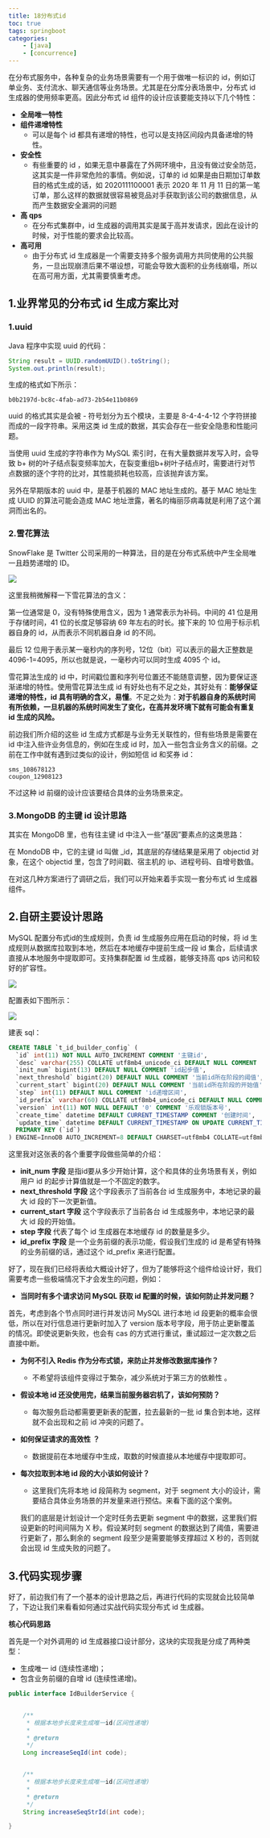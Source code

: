 ```yaml
---
title: 18分布式id
toc: true
tags: springboot
categories: 
    - [java]
    - [concurrence]
---
```


在分布式服务中，各种复杂的业务场景需要有一个用于做唯一标识的 id，例如订单业务、支付流水、聊天通信等业务场景。尤其是在分库分表场景中，分布式 id 生成器的使用频率更高。因此分布式 id 组件的设计应该要能支持以下几个特性：

- **全局唯一特性**
- **组件递增特性**
  - 可以是每个 id 都具有递增的特性，也可以是支持区间段内具备递增的特性。
- **安全性**
  - 有些重要的 id ，如果无意中暴露在了外网环境中，且没有做过安全防范，这其实是一件非常危险的事情。例如说，订单的 id 如果是由日期加订单数目的格式生成的话，如 2020111100001 表示 2020 年 11 月 11 日的第一笔订单，那么这样的数据就很容易被竞品对手获取到该公司的数据信息，从而产生数据安全漏洞的问题
- **高 qps**
  - 在分布式集群中，id 生成器的调用其实是属于高并发请求，因此在设计的时候，对于性能的要求会比较高。 
- **高可用**
  - 由于分布式 id 生成器是一个需要支持多个服务调用方共同使用的公共服务，一旦出现崩溃后果不堪设想，可能会导致大面积的业务线崩塌，所以在高可用方面，尤其需要慎重考虑。

<!--more-->

## 1.业界常见的分布式 id 生成方案比对

### 1.uuid

Java 程序中实现 uuid 的代码：

```java
String result = UUID.randomUUID().toString();
System.out.println(result);
```

生成的格式如下所示：

```
b0b2197d-bc8c-4fab-ad73-2b54e11b0869
```

uuid 的格式其实是会被 - 符号划分为五个模块，主要是 8-4-4-4-12 个字符拼接而成的一段字符串。采用这类 id 生成的数据，其实会存在一些安全隐患和性能问题。

当使用 uuid 生成的字符串作为 MySQL 索引时，在有大量数据并发写入时，会导致 b+ 树的叶子结点裂变频率加大，在裂变重组b+树叶子结点时，需要进行对节点数据的逐个字符的比对，其性能损耗也较高，应该抛弃该方案。

另外在早期版本的 uuid 中，是基于机器的 MAC 地址生成的。基于 MAC 地址生成 UUID 的算法可能会造成 MAC 地址泄露，著名的梅丽莎病毒就是利用了这个漏洞而出名的。

### 2.**雪花算法**

SnowFlake 是 Twitter 公司采用的一种算法，目的是在分布式系统中产生全局唯一且趋势递增的 ID。

![](./img/202303/thread18-1.png)

这里我稍微解释一下雪花算法的含义：

第一位通常是 0，没有特殊使用含义，因为 1 通常表示为补码。中间的 41 位是用于存储时间，41 位的长度足够容纳 69 年左右的时长。接下来的 10 位用于标示机器自身的 id，从而表示不同机器自身 id 的不同。

最后 12 位用于表示某一毫秒内的序列号，12位（bit）可以表示的最大正整数是 4096-1=4095，所以也就是说，一毫秒内可以同时生成 4095 个 id。

雪花算法生成的 id 中，时间戳位置和序列号位置还不能随意调整，因为要保证逐渐递增的特性。使用雪花算法生成 id 有好处也有不足之处，其好处有：**能够保证递增的特性，id 具有明确的含义，易懂**。不足之处为：**对于机器自身的系统时间有所依赖，一旦机器的系统时间发生了变化，在高并发环境下就有可能会有重复 id 生成的风险。**

前边我们所介绍的这些 id 生成方式都是与业务无关联性的，但有些场景是需要在 id 中注入些许业务信息的，例如在生成 id 时，加入一些包含业务含义的前缀。之前在工作中就有遇到过类似的设计，例如短信 id 和奖券 id：

```
sms_108678123
coupon_12908123
```

不过这种 id 前缀的设计应该要结合具体的业务场景来定。

### 3.MongoDB 的主键 id 设计思路

其实在 MongoDB 里，也有往主键 id 中注入一些“基因”要素点的这类思路：

在 MondoDB 中，它的主键 id 叫做 _id，其底层的存储结果是采用了 objectid 对象，在这个 objectid 里，包含了时间戳、宿主机的 ip、进程号码、自增号数值。 

 在对这几种方案进行了调研之后，我们可以开始来着手实现一套分布式 id 生成器组件。

## 2.**自研主要设计思路**

MySQL 配置分布式id的生成规则，负责 id 生成服务应用在启动的时候，将 id 生成规则从数据库拉取到本地，然后在本地缓存中提前生成一段 id 集合，后续请求直接从本地服务中提取即可。支持集群配置 id 生成器，能够支持高 qps 访问和较好的扩容性。

![](./img/202303/thread18-2.png)

配置表如下图所示：

![](./img/202303/thread18-3.png)

建表 sql：

```sql
CREATE TABLE `t_id_builder_config` (
  `id` int(11) NOT NULL AUTO_INCREMENT COMMENT '主键id',
  `desc` varchar(255) COLLATE utf8mb4_unicode_ci DEFAULT NULL COMMENT '描述',
  `init_num` bigint(13) DEFAULT NULL COMMENT 'id起步值',
  `next_threshold` bigint(20) DEFAULT NULL COMMENT '当前id所在阶段的阈值',
  `current_start` bigint(20) DEFAULT NULL COMMENT '当前id所在阶段的开始值',
  `step` int(11) DEFAULT NULL COMMENT 'id递增区间',
  `id_prefix` varchar(60) COLLATE utf8mb4_unicode_ci DEFAULT NULL COMMENT '业务前缀码，如果没有则返回时不携带',
  `version` int(11) NOT NULL DEFAULT '0' COMMENT '乐观锁版本号',
  `create_time` datetime DEFAULT CURRENT_TIMESTAMP COMMENT '创建时间',
  `update_time` datetime DEFAULT CURRENT_TIMESTAMP ON UPDATE CURRENT_TIMESTAMP COMMENT '更新时间',
  PRIMARY KEY (`id`)
) ENGINE=InnoDB AUTO_INCREMENT=8 DEFAULT CHARSET=utf8mb4 COLLATE=utf8mb4_unicode_ci;
```

这里我对这张表的各个重要字段做些简单的介绍：

- **init_num 字段** 是指id要从多少开始计算，这个和具体的业务场景有关，例如用户 id 的起步计算值就是一个不固定的数字。
- **next_threshold 字段** 这个字段表示了当前各台 id 生成服务中，本地记录的最大 id 段的下一次更新值。
- **current_start 字段** 这个字段表示了当前各台 id 生成服务中，本地记录的最大 id 段的开始值。
- **step 字段** 代表了每个 id 生成器在本地缓存 id 的数量是多少。
- **id_prefix 字段** 是一个业务前缀的表示功能，假设我们生成的 id 是希望有特殊的业务前缀的话，通过这个 id_prefix 来进行配置。

好了，现在我们已经将表给大概设计好了，但为了能够将这个组件给设计好，我们需要考虑一些极端情况下才会发生的问题，例如：

- **当同时有多个请求访问 MySQL 获取 id 配置的时候，该如何防止并发问题？**

首先，考虑到各个节点同时进行并发访问 MySQL 进行本地 id 段更新的概率会很低，所以在对行信息进行更新时加入了 version 版本号字段，用于防止更新覆盖的情况。即使说更新失败，也会有 cas 的方式进行重试，重试超过一定次数之后直接中断。

- **为何不引入 Redis 作为分布式锁，来防止并发修改数据库操作？**

  - 不希望将该组件变得过于繁杂，减少系统对于第三方的依赖性 。

- **假设本地 id 还没使用完，结果当前服务器宕机了，该如何预防？**

  - 每次服务启动都需要更新表的配置，拉去最新的一批 id 集合到本地，这样就不会出现和之前 id 冲突的问题了。

- **如何保证请求的高效性** **？**

  - 数据提前在本地缓存中生成，取数的时候直接从本地缓存中提取即可。

- **每次拉取到本地 id 段的大小该如何设计？**

  - 这里我们先将本地 id 段简称为 segment，对于 segment 大小的设计，需要结合具体业务场景的并发量来进行预估。来看下面的这个案例。

  

  我们的底层是计划设计一个定时任务去更新 segment 中的数据，这里我们假设更新的时间间隔为 X 秒。假设某时刻 segment 的数据达到了阈值，需要进行更新了，那么剩余的 segment 段至少是需要能够支撑超过 X 秒的，否则就会出现 id 生成失败的问题了。

  

## 3.**代码实现步骤**

好了，前边我们有了一个基本的设计思路之后，再进行代码的实现就会比较简单了，下边让我们来看看如何通过实战代码实现分布式 id 生成器。

**核心代码思路**

首先是一个对外调用的 id 生成器接口设计部分，这块的实现我是分成了两种类型：

- 生成唯一 id (连续性递增)；
- 包含业务前缀的自增 id (连续性递增)。

```java
public interface IdBuilderService {


    /**
     * 根据本地步长度来生成唯一id(区间性递增)
     *
     * @return
     */
    Long increaseSeqId(int code);


    /**
     * 根据本地步长度来生成唯一id(区间性递增)
     *
     * @return
     */
    String increaseSeqStrId(int code);

}
```

 